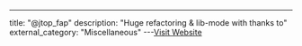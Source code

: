 ---
title: "@jtop_fap"
description: "Huge refactoring & lib-mode with thanks to"
external_category: "Miscellaneous"
---[Visit Website](https://twitter.com/jtop_fap)

